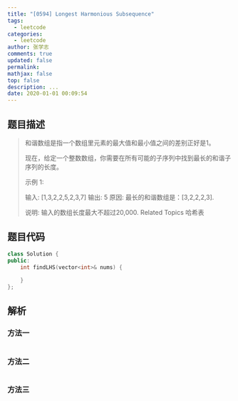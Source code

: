 ```yaml
---
title: "[0594] Longest Harmonious Subsequence"
tags:
  - leetcode
categories:
  - leetcode
author: 张学志
comments: true
updated: false
permalink:
mathjax: false
top: false
description: ...
date: 2020-01-01 00:09:54
---
```


## 题目描述

> 和谐数组是指一个数组里元素的最大值和最小值之间的差别正好是1。 
> 
> 现在，给定一个整数数组，你需要在所有可能的子序列中找到最长的和谐子序列的长度。 
> 
> 示例 1: 
> 
> 
> 输入: [1,3,2,2,5,2,3,7]
> 输出: 5
> 原因: 最长的和谐数组是：[3,2,2,2,3].
> 
> 
> 说明: 输入的数组长度最大不超过20,000. 
> Related Topics 哈希表

## 题目代码

```cpp
class Solution {
public:
    int findLHS(vector<int>& nums) {
        
    }
};
```

## 解析

### 方法一

```cpp

```

### 方法二

```cpp

```

### 方法三

```cpp

```

